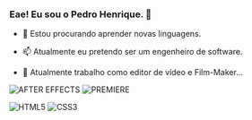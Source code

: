 ### Eae! Eu sou o Pedro Henrique. 👋

- 🌱 Estou procurando aprender novas linguagens.
- 📫 Atualmente eu pretendo ser um engenheiro de software.

- 🎥 Atualmente trabalho como editor de vídeo e Film-Maker...



![AFTER EFFECTS](https://img.shields.io/badge/Adobe%20after%20affects-CF96FD?style=for-the-badge&logo=Adobe%20after%20effects&logoColor=393665)
![PREMIERE](https://img.shields.io/badge/Adobe%20Premiere%20Pro-9999FF?style=for-the-badge&logo=Adobe%20Premiere%20Pro&logoColor=white)

![HTML5](https://img.shields.io/badge/HTML5-E34F26?style=for-the-badge&logo=html5&logoColor=white)
![CSS3](https://img.shields.io/badge/CSS3-1572B6?style=for-the-badge&logo=css3&logoColor=white)
